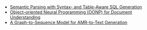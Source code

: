 * [Semantic Parsing with Syntax- and Table-Aware SQL Generation](https://arxiv.org/pdf/1804.08338.pdf)
* [Object-oriented Neural Programming (OONP) for Document Understanding](https://arxiv.org/abs/1709.08853)
* [A Graph-to-Sequence Model for AMR-to-Text Generation](https://www.cs.rochester.edu/u/gildea/pubs/song-acl18.pdf)
